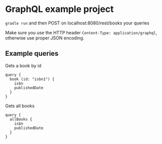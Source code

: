 # GraphQL example project
```gradle run``` and then POST on localhost:8080/rest/books your queries

Make sure you use the HTTP header ```Content-Type: application/graphql```, otherwise use proper JSON encoding.

## Example queries
Gets a book by id
```
query {
  book (id: "isbn1") {
    isbn
    publishedDate
  }
}
```
Gets all books
```
query {
  allBooks {
    isbn
    publishedDate
  }
}
```